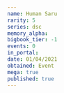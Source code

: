 ```yaml
---
name: Human Saru
rarity: 5
series: dsc
memory_alpha:
bigbook_tier: -1
events: 0
in_portal:
date: 01/04/2021
obtained: Event
mega: true
published: true
---
```



